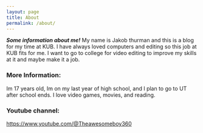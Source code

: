 ```yaml
---
layout: page
title: About
permalink: /about/
---
```


***Some information about me!***
My name is Jakob thurman and this is a blog for my time at KUB. I have always loved computers and editing so this job at KUB fits for me. I want to go to college for video editing to improve my skills at it and maybe make it a job.
### More Information:
Im 17 years old, Im on my last year of high school, and I plan to go to UT after school ends. I love video games, movies, and reading. 

### Youtube channel: 
<https://www.youtube.com/@Theawesomeboy360>


